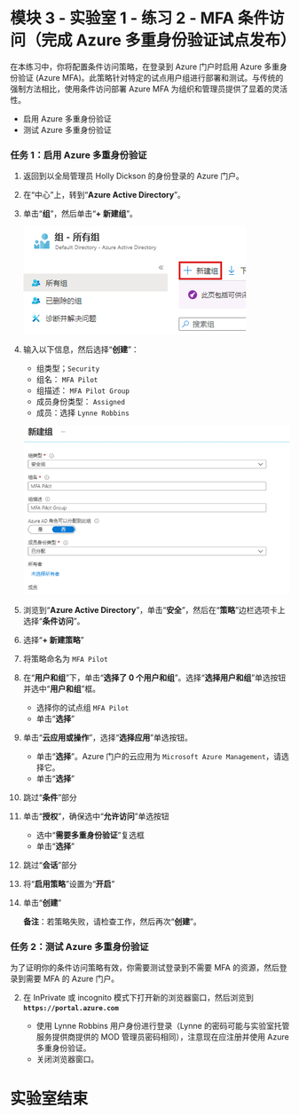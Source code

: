 # 模块 3 - 实验室 1 - 练习 2 - MFA 条件访问（完成 Azure 多重身份验证试点发布）


在本练习中，你将配置条件访问策略，在登录到 Azure 门户时启用 Azure 多重身份验证 (Azure MFA)。此策略针对特定的试点用户组进行部署和测试。与传统的强制方法相比，使用条件访问部署 Azure MFA 为组织和管理员提供了显着的灵活性。

- 启用 Azure 多重身份验证
- 测试 Azure 多重身份验证


### 任务 1：启用 Azure 多重身份验证

1.  返回到以全局管理员 Holly Dickson 的身份登录的 Azure 门户。

1.  在“中心”上，转到“**Azure Active Directory**”。

1.  单击“**组**”，然后单击“**+ 新建组**”。

     ![屏幕截图](../Media/cb9c5324-cbb6-476e-9c7d-1920de301d40.png)

1.  输入以下信息，然后选择“**创建**”：

      * 组类型；`Security`
      * 组名： `MFA Pilot`
      * 组描述： `MFA Pilot Group`
      * 成员身份类型： `Assigned`
      * 成员：选择 `Lynne Robbins`
  
  
      ![屏幕截图](../Media/5457b62d-dc78-4043-bd72-3d7901bbcd71.png)
  
2.  浏览到“**Azure Active Directory**”，单击“**安全**”，然后在“**策略**”边栏选项卡上选择“**条件访问**”。


3.  选择“**+ 新建策略**”


4.  将策略命名为 `MFA Pilot`
5.  在“**用户和组**”下，单击“**选择了 0 个用户和组**”。选择“**选择用户和组**”单选按钮并选中“**用户和组**”框。
    * 选择你的试点组 `MFA Pilot`
    * 单击“**选择**”

6.  单击“**云应用或操作**”，选择“**选择应用**”单选按钮。
    * 单击“**选择**”。Azure 门户的云应用为 `Microsoft Azure Management`，请选择它。
    * 单击“**选择**”

7.  跳过“**条件**”部分
8.  单击“**授权**”，确保选中“**允许访问**”单选按钮
    * 选中“**需要多重身份验证**”复选框
    * 单击“**选择**”

9.  跳过“**会话**”部分
10. 将“**启用策略**”设置为“**开启**”
11. 单击“**创建**”

    **备注**：若策略失败，请检查工作，然后再次“**创建**”。

### 任务 2：测试 Azure 多重身份验证


为了证明你的条件访问策略有效，你需要测试登录到不需要 MFA 的资源，然后登录到需要 MFA 的 Azure 门户。


2.  在 InPrivate 或 incognito 模式下打开新的浏览器窗口，然后浏览到 **`https://portal.azure.com`**

       * 使用 Lynne Robbins 用户身份进行登录（Lynne 的密码可能与实验室托管服务提供商提供的 MOD 管理员密码相同），注意现在应注册并使用 Azure 多重身份验证。
       * 关闭浏览器窗口。



# 实验室结束
